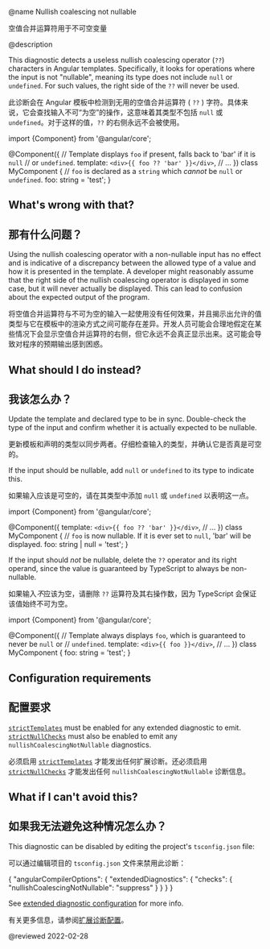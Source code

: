 @name Nullish coalescing not nullable

空值合并运算符用于不可空变量

@description

This diagnostic detects a useless nullish coalescing operator (`??`) characters in Angular templates.
Specifically, it looks for operations where the input is not "nullable", meaning its type does not include `null` or `undefined`.
For such values, the right side of the `??` will never be used.

此诊断会在 Angular 模板中检测到无用的空值合并运算符 ( `??` ) 字符。具体来说，它会查找输入不可“为空”的操作，这意味着其类型不包括 `null` 或 `undefined`。对于这样的值，`??` 的右侧永远不会被使用。

<code-example format="typescript" language="typescript">

import {Component} from '&commat;angular/core';

&commat;Component({
  // Template displays `foo` if present, falls back to 'bar' if it is `null`
  // or `undefined`.
  template: `<div>{{ foo ?? 'bar' }}</div>`,
  // &hellip;
})
class MyComponent {
  // `foo` is declared as a `string` which *cannot* be `null` or `undefined`.
  foo: string = 'test';
}

</code-example>

## What's wrong with that?

## 那有什么问题？

Using the nullish coalescing operator with a non-nullable input has no effect and is indicative of a discrepancy between the allowed type of a value and how it is presented in the template.
A developer might reasonably assume that the right side of the nullish coalescing operator is displayed in some case, but it will never actually be displayed.
This can lead to confusion about the expected output of the program.

将空值合并运算符与不可为空的输入一起使用没有任何效果，并且揭示出允许的值类型与它在模板中的渲染方式之间可能存在差异。开发人员可能会合理地假定在某些情况下会显示空值合并运算符的右侧，但它永远不会真正显示出来。这可能会导致对程序的预期输出感到困惑。

## What should I do instead?

## 我该怎么办？

Update the template and declared type to be in sync.
Double-check the type of the input and confirm whether it is actually expected to be nullable.

更新模板和声明的类型以同步两者。仔细检查输入的类型，并确认它是否真是可空的。

If the input should be nullable, add `null` or `undefined` to its type to indicate this.

如果输入应该是可空的，请在其类型中添加 `null` 或 `undefined` 以表明这一点。

<code-example format="typescript" language="typescript">

import {Component} from '&commat;angular/core';

&commat;Component({
  template: `<div>{{ foo ?? 'bar' }}</div>`,
  // &hellip;
})
class MyComponent {
  // `foo` is now nullable. If it is ever set to `null`, 'bar' will be displayed.
  foo: string | null = 'test';
}

</code-example>

If the input should *not* be nullable, delete the `??` operator and its right operand, since the value is guaranteed by TypeScript to always be non-nullable.

如果输入*不*应该为空，请删除 `??` 运算符及其右操作数，因为 TypeScript 会保证该值始终不可为空。

<code-example format="typescript" language="typescript">

import {Component} from '&commat;angular/core';

&commat;Component({
  // Template always displays `foo`, which is guaranteed to never be `null` or
  // `undefined`.
  template: `<div>{{ foo }}</div>`,
  // &hellip;
})
class MyComponent {
  foo: string = 'test';
}

</code-example>

## Configuration requirements

## 配置要求

[`strictTemplates`](guide/template-typecheck#strict-mode) must be enabled for any extended diagnostic to emit.
[`strictNullChecks`](guide/template-typecheck#strict-null-checks) must also be enabled to emit any `nullishCoalescingNotNullable` diagnostics.

必须启用 [`strictTemplates`](guide/template-typecheck#strict-mode) 才能发出任何扩展诊断。还必须启用 [`strictNullChecks`](guide/template-typecheck#strict-null-checks) 才能发出任何 `nullishCoalescingNotNullable` 诊断信息。

## What if I can't avoid this?

## 如果我无法避免这种情况怎么办？

This diagnostic can be disabled by editing the project's `tsconfig.json` file:

可以通过编辑项目的 `tsconfig.json` 文件来禁用此诊断：

<code-example format="json" language="json">

{
  "angularCompilerOptions": {
    "extendedDiagnostics": {
      "checks": {
        "nullishCoalescingNotNullable": "suppress"
      }
    }
  }
}

</code-example>

See [extended diagnostic configuration](extended-diagnostics#configuration) for more info.

有关更多信息，请参阅[扩展诊断配置](extended-diagnostics#configuration)。

<!-- links -->

<!-- external links -->

<!-- end links -->

@reviewed 2022-02-28